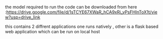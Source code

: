 the model required to run the code can be downloaded from here :https://drive.google.com/file/d/1sTCYE67XWaR_hCA9xRi_vPsFHInToX1t/view?usp=drive_link

this contains 2 diffrent applications one runs natively , other is a flask based web application which can be run on local host

